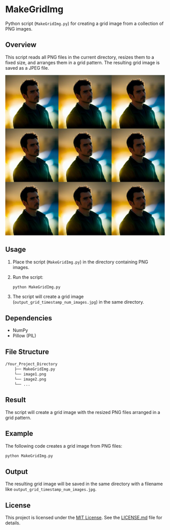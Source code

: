 # MakeGridImg

Python script (`MakeGridImg.py`) for creating a grid image from a collection of PNG images.

## Overview

This script reads all PNG files in the current directory, resizes them to a fixed size, and arranges them in a grid pattern. The resulting grid image is saved as a JPEG file.

![output_grid_20231229135804_9_images.jpg](output_grid_20231229135804_9_images.jpg)

## Usage

1. Place the script (`MakeGridImg.py`) in the directory containing PNG images.

2. Run the script:

   ```bash
   python MakeGridImg.py
   ```

3. The script will create a grid image (`output_grid_timestamp_num_images.jpg`) in the same directory.

## Dependencies

- NumPy
- Pillow (PIL)

## File Structure

```
/Your_Project_Directory
    ├── MakeGridImg.py
    └── image1.png
    └── image2.png
    └── ...
```

## Result

The script will create a grid image with the resized PNG files arranged in a grid pattern.

## Example

The following code creates a grid image from PNG files:

```python
python MakeGridImg.py
```

## Output

The resulting grid image will be saved in the same directory with a filename like `output_grid_timestamp_num_images.jpg`.

## License

This project is licensed under the [MIT License](LICENSE.md). See the [LICENSE.md](LICENSE.md) file for details.
